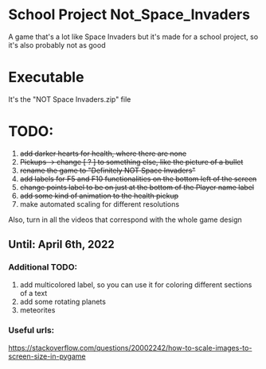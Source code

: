 # School Project Not_Space_Invaders
 A game that's a lot like Space Invaders but it's made for a school project, so it's also probably not as good
 
# Executable
It's the "NOT Space Invaders.zip" file

# TODO:
1. ~~add darker hearts for health, where there are none~~
2. ~~Pickups -> change \[ ? ] to something else, like the picture of a bullet~~
3. ~~rename the game to "Definitely NOT Space Invaders"~~
4. ~~add labels for F5 and F10 functionalities on the bottom left of the screen~~
5. ~~change points label to be on just at the bottom of the Player name label~~
6. ~~add some kind of animation to the health pickup~~
7. make automated scaling for different resolutions

Also, turn in all the videos that correspond with the whole game design

## Until: April 6th, 2022

### Additional TODO:
1. add multicolored label, so you can use it for coloring different sections of a text
2. add some rotating planets
3. meteorites

### Useful urls:
https://stackoverflow.com/questions/20002242/how-to-scale-images-to-screen-size-in-pygame
